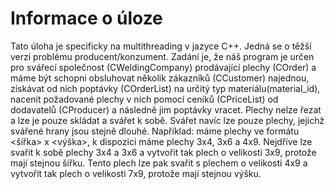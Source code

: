 # Informace o úloze #
Tato úloha je specificky na multithreading v jazyce C++. Jedná se o těžší verzi problému producent/konzument.
Zadání je, že náš program je určen pro svářecí společnost (CWeldingCompany) prodávající plechy (COrder) a máme být schopni obsluhovat několik zákazníků (CCustomer) najednou, získávat od nich poptávky (COrderList) na určitý typ materiálu(material_id), nacenit požadované plechy v nich pomocí ceníků (CPriceList) od dodavatelů (CProducer) a následně jim poptávky vracet. 
Plechy nelze řezat a lze je pouze skládat a svářet k sobě. Svářet navíc lze pouze plechy, jejichž svářené hrany jsou stejně dlouhé. Například: máme plechy ve formátu <šířka> x <výška>, k dispozici máme plechy 3x4, 3x6 a 4x9. Nejdříve lze svařit k sobě plechy 3x4 a 3x6 a vytvořit tak plech o velikosti 3x9, protože mají stejnou šířku. Tento plech lze pak svařit s plechem o velikosti 4x9 a vytvořit tak plech o velikosti 7x9, protože mají stejnou výšku.

